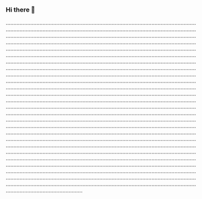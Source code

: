 ### Hi there 👋

..........................................................................................................................................................................................................................................................................................................................................................................................................................................................................................................................................................................................................................................................................................................................................................................................................................................................................................................................................................................................................................................................................................................................................................................................................................................................................................................................................................................................................................................................................................................................................................................................................................................................................................................................................................................................................................................................................................................................................................................................................................................................................................................................................................................................................................................................................................................................................................................................................................................................................................................................................................................................................................................................................................................................................................................................................................................................................................................................................................................................................................................................................................................................................................................................................................................................................................................................................................................................................